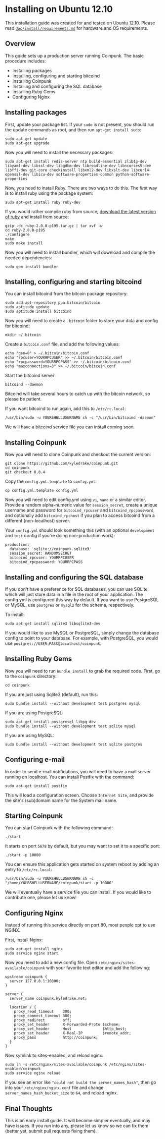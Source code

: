 # Installing on Ubuntu 12.10

This installation guide was created for and tested on Ubuntu 12.10. Please read [`doc/install/requirements.md`](./requirements.md) for hardware and OS requirements.

## Overview

This guide sets up a production server running Coinpunk. The basic procedure includes:

* Installing packages
* Installing, configuring and starting bitcoind
* Installing Coinpunk
* Installing and configuring the SQL database
* Installing Ruby Gems
* Configuring Nginx

## Installing packages

First, update your package list. If your `sudo` is not present, you should run the update commands as root, and then run `apt-get install sudo`:

    sudo apt-get update
    sudo apt-get upgrade

Now you will need to install the necessary packages:

    sudo apt-get install redis-server ntp build-essential zlib1g-dev libyaml-dev libssl-dev libgdbm-dev libreadline-dev libncurses5-dev libffi-dev git-core checkinstall libxml2-dev libxslt-dev libcurl4-openssl-dev libicu-dev software-properties-common python-software-properties

Now, you need to install Ruby. There are two ways to do this. The first way is to install ruby using the package system:

    sudo apt-get install ruby ruby-dev

If you would rather compile ruby from source, [download the latest version of ruby](http://www.ruby-lang.org/en/downloads) and install from source:

    gzip -dc ruby-2.0.0-p195.tar.gz | tar xvf -w
    cd ruby-2.0.0-p195
    ./configure
    make
    sudo make install

Now you will need to install bundler, which will download and compile the needed dependencies:

    sudo gem install bundler

## Installing, configuring and starting bitcoind

You can install bitcoind from the bitcoin package repository:

    sudo add-apt-repository ppa:bitcoin/bitcoin
    sudo aptitude update
    sudo aptitude install bitcoind

Now you will need to create a `.bitcoin` folder to store your data and config for bitcoind:

    mkdir ~/.bitcoin

Create a `bitcoin.conf` file, and add the following values:

    echo "gen=0" > ~/.bitcoin/bitcoin.conf
    echo "rpcuser=YOURRPCUSER" >> ~/.bitcoin/bitcoin.conf
    echo "rpcpassword=YOURRPCPASS" >> ~/.bitcoin/bitcoin.conf
    echo "maxconnections=3" >> ~/.bitcoin/bitcoin.conf

Start the bitcoind server:

    bitcoind --daemon

Bitcoind will take several hours to catch up with the bitcoin network, so please be patient.

If you want bitcoind to run again, add this to `/etc/rc.local`:

    /usr/bin/sudo -u YOURSHELLUSERNAME sh -c "/usr/bin/bitcoind -daemon"

We will have a bitcoind service file you can install coming soon.

## Installing Coinpunk

Now you will need to clone Coinpunk and checkout the current version:

    git clone https://github.com/kyledrake/coinpunk.git
    cd coinpunk
    git checkout 0.0.4

Copy the `config.yml.template` to `config.yml`:

    cp config.yml.template config.yml

Now you will need to edit config.yml using `vi`, `nano` or a similar editor. Provide a random alpha-numeric value for `session_secret`, create a unique username and password for `bitcoind_rpcuser` and `bitcoind_rpcpassword`, and optionally add `bitcoind_rpchost` if you plan to access bitcoind from a different (non-localhost) server.

Your `config.yml` should look something this (with an optional `development` and `test` config if you're doing non-production work):

    production:
      database: 'sqlite://coinpunk.sqlite3'
      session_secret: RANDOMSECRET
      bitcoind_rpcuser: YOURRPCUSER
      bitcoind_rpcpassword: YOURRPCPASS

## Installing and configuring the SQL database

If you don't have a preference for SQL databases, you can use SQLite, which will just store data in a file in the root of your application. The config.yml is configured this way by default. If you want to use PostgreSQL or MySQL, use `postgres` or `mysql2` for the schema, respectively.

To install:

    sudo apt-get install sqlite3 libsqlite3-dev

If you would like to use MySQL or PostgreSQL, simply change the database config to point to your database. For example, with PostgreSQL, you would use `postgres://USER:PASS@localhost/coinpunk`.

## Installing Ruby Gems

Now you will need to run `bundle install` to grab the required code. First, go to the `coinpunk` directory:

    cd coinpunk

If you are just using Sqlite3 (default), run this:

    sudo bundle install --without development test postgres mysql

If you are using PostgreSQL:

    sudo apt-get install postgresql libpq-dev
    sudo bundle install --without development test sqlite mysql

If you are using MySQL:

    sudo bundle install --without development test sqlite postgres

## Configuring e-mail

In order to send e-mail notifications, you will need to have a mail server running on localhost. You can install Postfix with the command:

    sudo apt-get install postfix
    
This will load a configuration screen. Choose `Internet Site`, and provide the site's (sub)domain name for the System mail name.

## Starting Coinpunk

You can start Coinpunk with the following command:

    ./start

It starts on port `5678` by default, but you may want to set it to a specific port:

    ./start -p 10000

You can ensure this application gets started on system reboot by adding an entry to `/etc/rc.local`:

    /usr/bin/sudo -u YOURSHELLUSERNAME sh -c "/home/YOURSHELLUSERNAME/coinpunk/start -p 10000"

We will eventually have a service file you can install. If you would like to contribute one, please let us know!

## Configuring Nginx

Instead of running this service directly on port 80, most people opt to use NGINX.

First, install Nginx:

    sudo apt-get install nginx
    sudo service nginx start

Now you need to add a new config file. Open `/etc/nginx/sites-available/coinpunk` with your favorite text editor and add the following:

    upstream coinpunk {
      server 127.0.0.1:10000;
    }

    server {
      server_name coinpunk.kyledrake.net;

      location / {
        proxy_read_timeout    300;
        proxy_connect_timeout 300;
        proxy_redirect        off;
        proxy_set_header      X-Forwarded-Proto $scheme;
        proxy_set_header      Host              $http_host;
        proxy_set_header      X-Real-IP         $remote_addr;
        proxy_pass            http://coinpunk;
      }
    }

Now symlink to sites-enabled, and reload nginx:

    sudo ln -s /etc/nginx/sites-available/coinpunk /etc/nginx/sites-enabled/coinpunk
    sudo service nginx reload
    
If you see an error like `"could not build the server_names_hash"`, then go into your `/etc/nginx/nginx.conf` file and change `server_names_hash_bucket_size` to `64`, and reload nginx.
    
## Final Thoughts

This is an early install guide. It will become simpler eventually, and may have issues. If you run into any, please let us know so we can fix them (better yet, submit pull requests fixing them).
